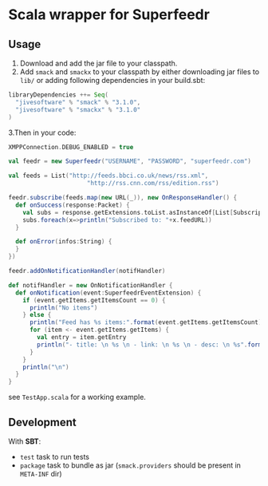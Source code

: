 Scala wrapper for Superfeedr
============================

Usage
-----

1. Download and add the jar file to your classpath.
2. Add `smack` and `smackx` to your classpath by either downloading jar files to `lib/` or adding following dependencies in your build.sbt:

```scala
libraryDependencies ++= Seq(
  "jivesoftware" % "smack" % "3.1.0",
  "jivesoftware" % "smackx" % "3.1.0"
)
```
3.Then in your code:

```scala
XMPPConnection.DEBUG_ENABLED = true

val feedr = new Superfeedr("USERNAME", "PASSWORD", "superfeedr.com")

val feeds = List("http://feeds.bbci.co.uk/news/rss.xml",
                      "http://rss.cnn.com/rss/edition.rss")

feedr.subscribe(feeds.map(new URL(_)), new OnResponseHandler() {
  def onSuccess(response:Packet) {
    val subs = response.getExtensions.toList.asInstanceOf[List[SubscriptionFeedExtension]]
    subs.foreach(x=>println("Subscribed to: "+x.feedURL))
  }

  def onError(infos:String) {
  }
})

feedr.addOnNotificationHandler(notifHandler)

def notifHandler = new OnNotificationHandler {
  def onNotification(event:SuperfeedrEventExtension) {
    if (event.getItems.getItemsCount == 0) {
      println("No items")
    } else {
      println("Feed has %s items:".format(event.getItems.getItemsCount))
      for (item <- event.getItems.getItems) {
        val entry = item.getEntry
        println("- title: \n %s \n - link: \n %s \n - desc: \n %s".format(entry.title,entry.links(0).href,entry.summary))
      }
    }
    println("\n")
  }
}
```

see `TestApp.scala` for a working example.

Development
-----------

With **SBT**:
- `test` task to run tests
- `package` task to bundle as jar (`smack.providers` should be present in `META-INF` dir)
